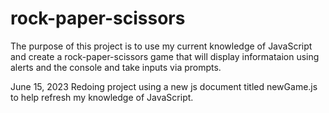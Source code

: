 # rock-paper-scissors

The purpose of this project is to use my current knowledge
of JavaScript and create a rock-paper-scissors game that
will display informataion using alerts and the console and take inputs via prompts.

June 15, 2023
Redoing project using a new js document titled newGame.js
to help refresh my knowledge of JavaScript.